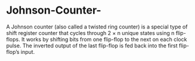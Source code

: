 # Johnson-Counter-
A Johnson counter (also called a twisted ring counter) is a special type of shift register counter that cycles through 2 × n unique states using n flip-flops.      It works by shifting bits from one flip-flop to the next on each clock pulse.      The inverted output of the last flip-flop is fed back into the first flip-flop’s input.      
